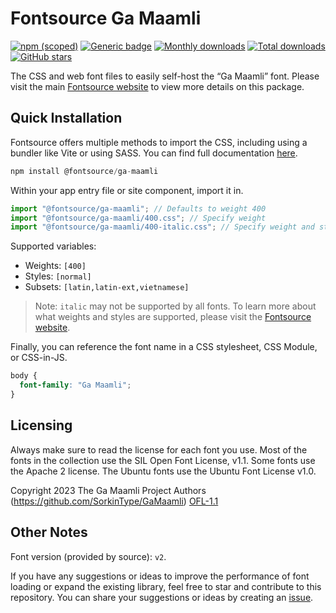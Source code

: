 # Fontsource Ga Maamli

[![npm (scoped)](https://img.shields.io/npm/v/@fontsource/ga-maamli?color=brightgreen)](https://www.npmjs.com/package/@fontsource/ga-maamli) [![Generic badge](https://img.shields.io/badge/fontsource-passing-brightgreen)](https://github.com/fontsource/fontsource) [![Monthly downloads](https://badgen.net/npm/dm/@fontsource/ga-maamli)](https://github.com/fontsource/fontsource) [![Total downloads](https://badgen.net/npm/dt/@fontsource/ga-maamli)](https://github.com/fontsource/fontsource) [![GitHub stars](https://img.shields.io/github/stars/fontsource/fontsource.svg?style=social&label=Star)](https://github.com/fontsource/fontsource/stargazers)

The CSS and web font files to easily self-host the “Ga Maamli” font. Please visit the main [Fontsource website](https://fontsource.org/fonts/ga-maamli) to view more details on this package.

## Quick Installation

Fontsource offers multiple methods to import the CSS, including using a bundler like Vite or using SASS. You can find full documentation [here](https://fontsource.org/docs/getting-started/introduction).

```javascript
npm install @fontsource/ga-maamli
```

Within your app entry file or site component, import it in.

```javascript
import "@fontsource/ga-maamli"; // Defaults to weight 400
import "@fontsource/ga-maamli/400.css"; // Specify weight
import "@fontsource/ga-maamli/400-italic.css"; // Specify weight and style
```

Supported variables:
- Weights: `[400]`
- Styles: `[normal]`
- Subsets: `[latin,latin-ext,vietnamese]`

> Note: `italic` may not be supported by all fonts. To learn more about what weights and styles are supported, please visit the [Fontsource website](https://fontsource.org/fonts/ga-maamli).

Finally, you can reference the font name in a CSS stylesheet, CSS Module, or CSS-in-JS.

```css
body {
  font-family: "Ga Maamli";
}
```

## Licensing
Always make sure to read the license for each font you use. Most of the fonts in the collection use the SIL Open Font License, v1.1. Some fonts use the Apache 2 license. The Ubuntu fonts use the Ubuntu Font License v1.0.

Copyright 2023 The Ga Maamli Project Authors (https://github.com/SorkinType/GaMaamli)
[OFL-1.1](http://scripts.sil.org/OFL)

## Other Notes
Font version (provided by source): `v2`.

If you have any suggestions or ideas to improve the performance of font loading or expand the existing library, feel free to star and contribute to this repository. You can share your suggestions or ideas by creating an [issue](https://github.com/fontsource/fontsource/issues).